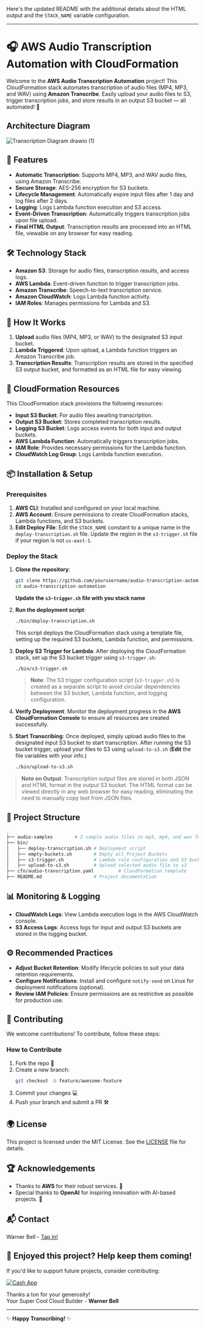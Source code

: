 Here's the updated README with the additional details about the HTML output and the `STACK_NAME` variable configuration.

---

# 🎧 AWS Audio Transcription Automation with CloudFormation

Welcome to the **AWS Audio Transcription Automation** project! This CloudFormation stack automates transcription of audio files (MP4, MP3, and WAV) using **Amazon Transcribe**. Easily upload your audio files to S3, trigger transcription jobs, and store results in an output S3 bucket — all automated! 🎉

## Architecture Diagram
![Transcription Diagram drawio (1)](https://github.com/user-attachments/assets/8115996f-cb36-4369-a941-70154fa51435)


## 🚀 Features
- **Automatic Transcription**: Supports MP4, MP3, and WAV audio files, using Amazon Transcribe.
- **Secure Storage**: AES-256 encryption for S3 buckets.
- **Lifecycle Management**: Automatically expire input files after 1 day and log files after 2 days.
- **Logging**: Logs Lambda function execution and S3 access.
- **Event-Driven Transcription**: Automatically triggers transcription jobs upon file upload.
- **Final HTML Output**: Transcription results are processed into an HTML file, viewable on any browser for easy reading.

## 🛠️ Technology Stack
- **Amazon S3**: Storage for audio files, transcription results, and access logs.
- **AWS Lambda**: Event-driven function to trigger transcription jobs.
- **Amazon Transcribe**: Speech-to-text transcription service.
- **Amazon CloudWatch**: Logs Lambda function activity.
- **IAM Roles**: Manages permissions for Lambda and S3.

## 🎯 How It Works
1. **Upload** audio files (MP4, MP3, or WAV) to the designated S3 input bucket.
2. **Lambda Triggered**: Upon upload, a Lambda function triggers an Amazon Transcribe job.
3. **Transcription Results**: Transcription results are stored in the specified S3 output bucket, and formatted as an HTML file for easy viewing.

## 🧩 CloudFormation Resources
This CloudFormation stack provisions the following resources:
- **Input S3 Bucket**: For audio files awaiting transcription.
- **Output S3 Bucket**: Stores completed transcription results.
- **Logging S3 Bucket**: Logs access events for both input and output buckets.
- **AWS Lambda Function**: Automatically triggers transcription jobs.
- **IAM Role**: Provides necessary permissions for the Lambda function.
- **CloudWatch Log Group**: Logs Lambda function execution.

## 📦 Installation & Setup

### Prerequisites
1. **AWS CLI**: Installed and configured on your local machine.
2. **AWS Account**: Ensure permissions to create CloudFormation stacks, Lambda functions, and S3 buckets.
3. **Edit Deploy File**: Edit the `STACK_NAME` constant to a unique name in the `deploy-transcription.sh` file. Update the region in the `s3-trigger.sh` file if your region is not `us-east-1`.

### Deploy the Stack
1. **Clone the repository**:
   ```bash
   git clone https://github.com/yourusername/audio-transcription-automation.git
   cd audio-transcription-automation
   ```
   **Update the `s3-trigger.sh` file with you stack name**

2. **Run the deployment script**:
   ```bash
   ./bin/deploy-transcription.sh
   ```
   
   This script deploys the CloudFormation stack using a template file, setting up the required S3 buckets, Lambda function, and permissions.

3. **Deploy S3 Trigger for Lambda**:
   After deploying the CloudFormation stack, set up the S3 bucket trigger using `s3-trigger.sh`:
   ```bash
   ./bin/s3-trigger.sh
   ```

   > **Note**: The S3 trigger configuration script (`s3-trigger.sh`) is created as a separate script to avoid circular dependencies between the S3 bucket, Lambda function, and logging configuration.

4. **Verify Deployment**: Monitor the deployment progress in the **AWS CloudFormation Console** to ensure all resources are created successfully.

5. **Start Transcribing**: Once deployed, simply upload audio files to the designated input S3 bucket to start transcription. After running the S3 bucket trigger, upload your files to S3 using `upload-to-s3.sh` (**Edit** the file variables with your info.)
   ```bash
   ./bin/upload-to-s3.sh
   ```

> **Note on Output**: Transcription output files are stored in both JSON and HTML format in the output S3 bucket. The HTML format can be viewed directly in any web browser for easy reading, eliminating the need to manually copy text from JSON files.

## 📂 Project Structure

```bash
.
├── audio-samples        # 3 sample audio files in mp3, mp4, and wav format
├── bin/
│   ├── deploy-transcription.sh # Deployment script
│   ├── empty-buckets.sh        # Empty all Project Buckets
│   ├── s3-trigger.sh           # Lambda role configuration and S3 bucket notifications
│   ├── upload-to-s3.sh         # Upload selected audio file to s3
├── cfn/audio-transcription.yaml         # CloudFormation template
├── README.md                   # Project documentation
```

## 📊 Monitoring & Logging
- **CloudWatch Logs**: View Lambda execution logs in the AWS CloudWatch console.
- **S3 Access Logs**: Access logs for input and output S3 buckets are stored in the logging bucket.

## ⚙️ Recommended Practices
- **Adjust Bucket Retention**: Modify lifecycle policies to suit your data retention requirements.
- **Configure Notifications**: Install and configure `notify-send` on Linux for deployment notifications (optional).
- **Review IAM Policies**: Ensure permissions are as restrictive as possible for production use.

## 🤝 Contributing
We welcome contributions! To contribute, follow these steps:

### How to Contribute
1. Fork the repo 🍴
2. Create a new branch:
   ```bash
   git checkout -b feature/awesome-feature
   ```
3. Commit your changes 💻
4. Push your branch and submit a PR 🛠️

## 🌍 License
This project is licensed under the MIT License. See the [LICENSE](LICENSE) file for details.

## 🏆 Acknowledgements
- Thanks to **AWS** for their robust services. 💪
- Special thanks to **OpenAI** for inspiring innovation with AI-based projects. 🙌

## 📬 Contact

Warner Bell - [Tap In!](https://dot.cards/warnerbell)


## 💚 Enjoyed this project? Help keep them coming!

If you'd like to support future projects, consider contributing:

[![Cash App](https://img.shields.io/badge/Cash_App-$dedprez20-00C244?style=flat&logo=cash-app)](https://cash.app/$dedprez20)

Thanks a ton for your generosity!  
Your Super Cool Cloud Builder - **Warner Bell**

---

✨ **Happy Transcribing!** ✨
